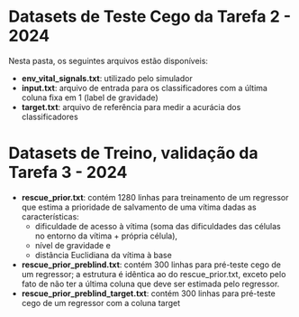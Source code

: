 # Datasets de Teste Cego da Tarefa 2 - 2024 
Nesta pasta, os seguintes arquivos estão disponíveis:
- **env_vital_signals.txt**: utilizado pelo simulador
- **input.txt**: arquivo de entrada para os classificadores com a última coluna fixa em 1 (label de gravidade)
- **target.txt**: arquivo de referência para medir a acurácia dos classificadores

# Datasets de Treino, validação da Tarefa 3 - 2024
- **rescue_prior.txt**: contém 1280 linhas para treinamento de um regressor que estima a prioridade de salvamento de uma vítima dadas as características:
  - dificuldade de acesso à vítima (soma das dificuldades das células no entorno da vítima + própria célula),
  - nível de gravidade e
  - distância Euclidiana da vítima à base
- **rescue_prior_preblind.txt**: contém 300 linhas para pré-teste cego de um regressor; a estrutura é idêntica ao do rescue_prior.txt, exceto pelo fato de não ter a última coluna que deve ser estimada pelo regressor.
- **rescue_prior_preblind_target.txt**: contém 300 linhas para pré-teste cego de um regressor com a coluna target
